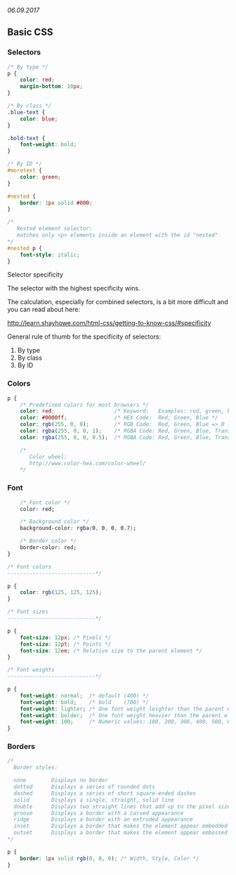 *06.09.2017*

## Basic CSS

### Selectors
```css
/* By type */
p {
	color: red;
	margin-bottom: 10px;
}

/* By class */
.blue-text {
	color: blue;
}

.bold-text {
	font-weight: bold;
}

/* By ID */
#moretext {
	color: green;
}

#nested {
	border: 1px solid #000;
}

/*
   Nested element selector:
   matches only <p> elements inside an element with the id "nested"
*/
#nested p {
	font-style: italic;
}
```

Selector specificity

The selector with the highest specificity wins.

The calculation, especially for combined selectors, is a bit more difficult and you can read about here:

http://learn.shayhowe.com/html-css/getting-to-know-css/#specificity

General rule of thumb for the specificity of selectors:

1. By type
2. By class
3. By ID

### Colors
```css
p {
	/* Predefined colors for most browsers */
	color: red;                   /* Keyword:   Examples: red, green, blue, brown, ... */
	color: #0000ff;               /* HEX Code:  Red, Green, Blue */
	color: rgb(255, 0, 0);        /* RGB Code:  Red, Green, Blue => 0 - 255 */
	color: rgba(255, 0, 0, 1);    /* RGBA Code: Red, Green, Blue, Transparancy (0 - 1) */
	color: rgba(255, 0, 0, 0.5);  /* RGBA Code: Red, Green, Blue, Transparancy (0 - 1) */

	/*
	   Color wheel:
	   http://www.color-hex.com/color-wheel/
	*/
```
### Font
```css
	/* Font color */
	color: red;

	/* Background color */
	background-color: rgba(0, 0, 0, 0.7);

	/* Border color */
	border-color: red;
}

/* Font colors
----------------------------*/

p {
    color: rgb(125, 125, 125);
}

/* Font sizes
----------------------------*/

p {
	font-size: 12px; /* Pixels */
	font-size: 12pt; /* Points */
	font-size: 12em; /* Relative size to the parent element */
}

/* Font weights
----------------------------*/

p {
	font-weight: normal;  /* default (400) */
	font-weight: bold;    /* bold    (700) */
	font-weight: lighter; /* One font weight leighter than the parent element */
	font-weight: bolder;  /* One font weight heavier than the parent element */
	font-weight: 100;     /* Numeric values: 100, 200, 300, 400, 500, 600, 700; */
}
```
### Borders
```css
/*
  Border styles:

  none        Displays no border
  dotted      Displays a series of rounded dots
  dashed      Displays a series of short square-ended dashes
  solid       Displays a single, straight, solid line
  double      Displays two straight lines that add up to the pixel size defined
  groove      Displays a border with a carved appearance
  ridge       Displays a border with an extruded appearance
  inset       Displays a border that makes the element appear embedded
  outset      Displays a border that makes the element appear embossed
*/

p {
	border: 1px solid rgb(0, 0, 0); /* Width, Style, Color */
}
```
